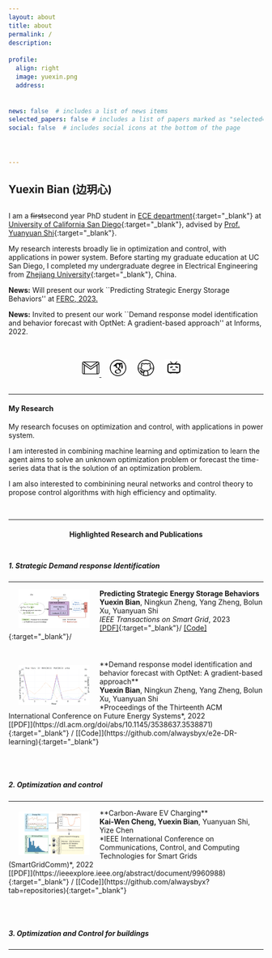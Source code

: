 ```yaml
---
layout: about
title: about
permalink: /
description: 

profile:
  align: right
  image: yuexin.png
  address: 


news: false  # includes a list of news items
selected_papers: false # includes a list of papers marked as "selected={true}"
social: false  # includes social icons at the bottom of the page



---
```


## **Yuexin Bian** (边玥心)

<p style="margin-bottom:0.8cm; margin-left: 0.5cm"> </p>



I am a ~~first~~second year PhD student in [ECE department](https://www.ece.ucsd.edu/){:target="_blank"} at [University of California San Diego](https://ucsd.edu/){:target="_blank"}, advised by [Prof. Yuanyuan Shi](https://yyshi.eng.ucsd.edu/){:target="_blank"}.


My research interests broadly lie in optimization and control, with applications in power system. Before starting my graduate education at UC San Diego, I completed my undergraduate degree in Electrical Engineering from [Zhejiang University](https://www.zju.edu.cn/english/){:target="_blank"}, China.


**News:** 
Will present our work ``Predicting Strategic Energy Storage Behaviors'' at [FERC, 2023. ](https://ferc.gov/)

**News:** 
Invited to present our work ``Demand response model identification and behavior forecast with OptNet: A gradient-based approach'' at Informs, 2022. 

<!-- **News:** 
<strong>Two Ph.D. positions are available in our lab! Please check <a href="https://asu-iris.github.io/joining/">Joining</a> for more details. The positions will commence as early as Spring 2024 and are fully funded (tuition + monthly salary). </strong> -->



<p style="margin-bottom:1.2cm; margin-left: 1.5cm"> </p>



<center>
    <a href = "mailto:yubian@ucsd.edu" target="_blank"> 
    <img src="assets/img/platform_icon/email.gif" width="35" target="_blank"> </a>   &nbsp;&nbsp;&nbsp;
<a href = "https://scholar.google.com/citations?user=1ii3f54AAAAJ&hl=en" target="_blank"> 
    <img src="assets/img/platform_icon/scholar.png" width="35" target="_blank"></a>   &nbsp;&nbsp;&nbsp;
<a href = "https://github.com/alwaysbyx" target="_blank">
    <img src="assets/img/platform_icon/github.gif" width="35" target="_blank"></a> &nbsp;&nbsp;&nbsp;
<!-- <a href = "https://twitter.com/jinwanxin" target="_blank">
    <img src="assets/img/platform_icon/twitter.gif" width="35" target="_blank"></a>  &nbsp;&nbsp;&nbsp; -->
<a href = "https://space.bilibili.com/294684172?spm_id_from=333.337.0.0" target="_blank">
    <img src="assets/img/platform_icon/bb.png" width="35" target="_blank"></a>  &nbsp;&nbsp;&nbsp;

</center>


<br />




-----
#### **My Research**

My research  focuses on optimization and control, with applications in power system.

I am interested in combining machine learning and optimization to learn the agent aims to solve an unknown optimization problem or forecast the time-series data that is the solution of an optimization problem. 

I am also interested to combinining neural networks and control theory to propose control algorithms with high efficiency and optimality.

<!-- - **System operator side**, I focus on understanding demand response behavior. Identifying demand response model can facilitate power system operator to design new tariffs that align with the storage unit’s for-profit interests with certain system-level objectives and has potential in electric power mitigation;

- **Flexible demand side**, I aim to develop efficient and intelligent charging strategies that optimize the utilization of grid resources while ensuring reliable and convenient charging for EV owners; also, I am interested to combine neural and control theory to conduct control with high efficiency and optimality.  -->


<p style="margin-bottom:1.2cm; margin-left: 1.5cm"> </p>


-----
<center>
    <h4><strong>Highlighted Research and Publications</strong></h4>
</center>


<p style="margin-bottom:1.2cm; margin-left: 1.5cm"> </p>


##### **1. Strategic Demand response Identification**
---

<img src="collections/research/DR/frame1.png"  width="140"  align="left" hspace="20" vspace=0 />

**Predicting Strategic Energy Storage Behaviors** <br />
<b>Yuexin Bian</b>, Ningkun Zheng, Yang Zheng, Bolun Xu, Yuanyuan Shi<br />
*IEEE Transactions on Smart Grid*, 2023 <br />
[[PDF]](https://ieeexplore.ieee.org/document/10214105){:target="_blank"}/
[[Code]](https://github.com/alwaysbyx/Predicting-Strategic-Energy-Storage-Behaviors){:target="_blank"}/
<!-- [[Video]](https://youtu.be/OvhTOQoagTM){:target="_blank"}/ -->
<!-- [[Webpage]](../td_hybridreduction){:target="_blank"} -->
<p style="margin-bottom:1.0cm; margin-left: 1.5cm"> </p>

<img src="collections/research/DR/frame2.png"  title="SafePDP" width="140"  align="left" hspace="20" vspace=10 />
**Demand response model identification and behavior forecast with OptNet: A gradient-based approach** <br />
<b>Yuexin Bian</b>, Ningkun Zheng, Yang Zheng, Bolun Xu, Yuanyuan Shi<br />
*Proceedings of the Thirteenth ACM International Conference on Future Energy Systems*, 2022 <br />
[[PDF]](https://dl.acm.org/doi/abs/10.1145/3538637.3538871){:target="_blank"} / 
[[Code]](https://github.com/alwaysbyx/e2e-DR-learning){:target="_blank"}


<!-- ---
<img src="collections/research/manipulation/ball_falling.png"  title="SafePDP" width="150"  align="left" hspace="25" vspace=0 />
**Adaptive Barrier Smoothing for First-Order Policy Gradient with Contact Dynamics** <br />
 Shenao Zhang, <b>Wanxin Jin</b>, Zhaoran Wang<br />
*International Conference on Machine Learning (ICML)*, 2023 <br />
[PDF coming soon] / 
[Code coming soon] / 
[Video coming soon] -->




<p style="margin-bottom:1.8cm; margin-left: 1.5cm"> </p>


##### **2. Optimization and control**
---
<img src="collections/research/EV/frame1.png" width="140"  align="left" hspace="20" vspace=5 />
**Carbon-Aware EV Charging** <br />
<b>Kai-Wen Cheng, Yuexin Bian</b>, Yuanyuan Shi, Yize Chen<br />
*IEEE International Conference on Communications, Control, and Computing Technologies for Smart Grids (SmartGridComm)*, 2022 <br />
[[PDF]](https://ieeexplore.ieee.org/abstract/document/9960988){:target="_blank"} /
[[Code]](https://github.com/alwaysbyx?tab=repositories){:target="_blank"} 



<p style="margin-bottom:1.8cm; margin-left: 1.5cm"> </p>


##### **3. Optimization and Control for buildings**
---





<p style="margin-bottom:1.8cm; margin-left: 1.5cm"> </p>



